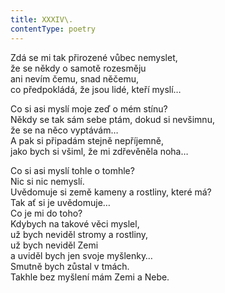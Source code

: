 ```yaml
---
title: XXXIV\.
contentType: poetry
---
```


<section>

Zdá se mi tak přirozené vůbec nemyslet,  
že se někdy o samotě rozesměju  
ani nevím čemu, snad něčemu,  
co předpokládá, že jsou lidé, kteří myslí…

</section>

<section>

Co si asi myslí moje zeď o mém stínu?  
Někdy se tak sám sebe ptám, dokud si nevšimnu,  
že se na něco vyptávám…  
A pak si připadám stejně nepříjemně,  
jako bych si všiml, že mi zdřevěněla noha…

</section>

<section>

Co si asi myslí tohle o tomhle?  
Nic si nic nemyslí.  
Uvědomuje si země kameny a rostliny, které má?  
Tak ať si je uvědomuje…  
Co je mi do toho?  
Kdybych na takové věci myslel,  
už bych neviděl stromy a rostliny,  
už bych neviděl Zemi  
a uviděl bych jen svoje myšlenky…  
Smutně bych zůstal v tmách.  
Takhle bez myšlení mám Zemi a Nebe.

</section>
